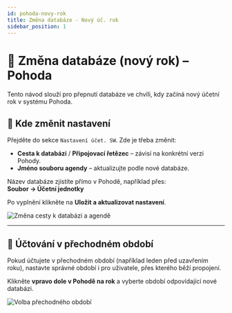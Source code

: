 ```yaml
---
id: pohoda-novy-rok
title: Změna databáze - Nový úč. rok
sidebar_position: 1
---
```


# 📂 Změna databáze (nový rok) – Pohoda

Tento návod slouží pro přepnutí databáze ve chvíli, kdy začíná nový účetní rok v systému Pohoda.

## 🧭 Kde změnit nastavení

Přejděte do sekce `Nastavení účet. SW`. Zde je třeba změnit:

- **Cesta k databázi** / **Připojovací řetězec** – závisí na konkrétní verzi Pohody.
- **Jméno souboru agendy** – aktualizujte podle nové databáze.

Název databáze zjistíte přímo v Pohodě, například přes:  
**Soubor → Účetní jednotky**

Po vyplnění klikněte na **Uložit a aktualizovat nastavení**.

![Změna cesty k databázi a agendě](https://helpdesk.esync.cz/en/download/bcecf649604cafce92f4ba9bfdaa1d7b41f900b7aef19e3b765ee5263859fb29992b58fd37a2ced2?t=3a6244719124be642284cf6a2366cfe5)

---

## 🔄 Účtování v přechodném období

Pokud účtujete v přechodném období (například leden před uzavřením roku), nastavte správné období i pro uživatele, přes kterého běží propojení.

Klikněte **vpravo dole v Pohodě na rok** a vyberte období odpovídající nové databázi.

![Volba přechodného období](https://helpdesk.esync.cz/en/download/5f63adbfa367fdaaddbee65d28b73ee44f91cbc4b8c5269496704a306a9b171ca65d6ac46f25b77c?t=64f3769a4f744dd582d882c33eda1e60)
